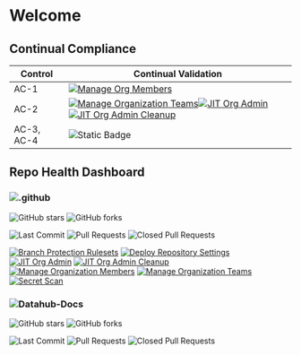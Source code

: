 # Welcome

## Continual Compliance 
| Control | Continual Validation |
|--|--|
| AC-1 |[![Manage Org Members](https://github.com/fsdh-pfds/.github/actions/workflows/manage-org-members.yml/badge.svg)](https://github.com/fsdh-pfds/.github/actions/workflows/manage-org-members.yml)  |
|AC-2|[![Manage Organization Teams](https://github.com/fsdh-pfds/.github/actions/workflows/manage-org-teams.yml/badge.svg)](https://github.com/fsdh-pfds/.github/actions/workflows/manage-org-teams.yml)[![JIT Org Admin](https://github.com/fsdh-pfds/.github/actions/workflows/org-admin-promotion.yml/badge.svg)](https://github.com/fsdh-pfds/.github/actions/workflows/org-admin-promotion.yml)[![JIT Org Admin Cleanup](https://github.com/fsdh-pfds/.github/actions/workflows/org-admin-demotion.yml/badge.svg)](https://github.com/fsdh-pfds/.github/actions/workflows/org-admin-demotion.yml)|
|AC-3, AC-4|![Static Badge](https://img.shields.io/badge/Github-Inherited-green?style=flat)|

## Repo Health Dashboard 

### ![.github](https://github.com/fsdh-pfds/.github)
![GitHub stars](https://img.shields.io/github/stars/fsdh-pfds/.github?style=social)
![GitHub forks](https://img.shields.io/github/forks/fsdh-pfds/.github?style=social)


![Last Commit](https://img.shields.io/github/last-commit/fsdh-pfds/.github) ![Pull Requests](https://img.shields.io/github/issues-pr/fsdh-pfds/.github) ![Closed Pull Requests](https://img.shields.io/github/issues-pr-closed/fsdh-pfds/.github) 


[![Branch Protection Rulesets](https://github.com/fsdh-pfds/.github/actions/workflows/manage-org-repo-rulesets.yml/badge.svg)](https://github.com/fsdh-pfds/.github/actions/workflows/manage-org-repo-rulesets.yml)
[![Deploy Repository Settings](https://github.com/fsdh-pfds/.github/actions/workflows/manage-org-repo-settings.yaml/badge.svg)](https://github.com/fsdh-pfds/.github/actions/workflows/manage-org-repo-settings.yaml)
[![JIT Org Admin](https://github.com/fsdh-pfds/.github/actions/workflows/org-admin-promotion.yml/badge.svg)](https://github.com/fsdh-pfds/.github/actions/workflows/org-admin-promotion.yml)
[![JIT Org Admin Cleanup](https://github.com/fsdh-pfds/.github/actions/workflows/org-admin-demotion.yml/badge.svg)](https://github.com/fsdh-pfds/.github/actions/workflows/org-admin-demotion.yml)
[![Manage Organization Members](https://github.com/fsdh-pfds/.github/actions/workflows/manage-org-members.yml/badge.svg)](https://github.com/fsdh-pfds/.github/actions/workflows/manage-org-members.yml)
[![Manage Organization Teams](https://github.com/fsdh-pfds/.github/actions/workflows/manage-org-teams.yml/badge.svg)](https://github.com/fsdh-pfds/.github/actions/workflows/manage-org-teams.yml)
[![Secret Scan](https://github.com/fsdh-pfds/.github/actions/workflows/secret-scanning.yml/badge.svg)](https://github.com/fsdh-pfds/.github/actions/workflows/secret-scanning.yml)



### ![Datahub-Docs]([https://github.com/fsdh-pfds/datahub-docs](https://github.com/fsdh-pfds/datahub-docs))
![GitHub stars](https://img.shields.io/github/stars/fsdh-pfds/datahub-docs?style=social)
![GitHub forks](https://img.shields.io/github/forks/fsdh-pfds/datahub-docs?style=social)


![Last Commit](https://img.shields.io/github/last-commit/fsdh-pfds/datahub-docs) ![Pull Requests](https://img.shields.io/github/issues-pr/fsdh-pfds/datahub-docs) ![Closed Pull Requests](https://img.shields.io/github/issues-pr-closed/fsdh-pfds/datahub-docs) 
